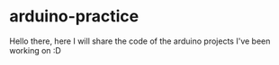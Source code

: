 # arduino-practice
Hello there, here I will share the code of the arduino projects I've been working on :D

